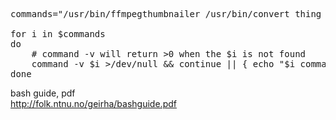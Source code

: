<pre>commands="/usr/bin/ffmpegthumbnailer /usr/bin/convert thing ffmpeg"
 
for i in $commands
do
    # command -v will return >0 when the $i is not found
	command -v $i >/dev/null &#038;&#038; continue || { echo "$i command not found."; exit 1; }
done
</pre>

bash guide, pdf  
<http://folk.ntnu.no/geirha/bashguide.pdf>
